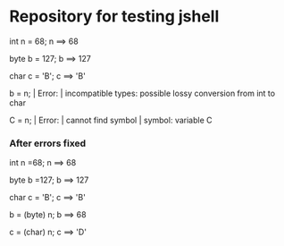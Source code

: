 # Repository for testing jshell

int n = 68; n ==> 68

byte b = 127; b ==> 127

char c = 'B'; c ==> 'B'

b = n; | Error: |  incompatible types: possible lossy conversion from int to char

C = n; | Error: | cannot find symbol | symbol: variable C

### After errors fixed

int n =68; n ==> 68

byte b =127; b ==> 127

char c = 'B'; c ==> 'B'

b = (byte) n; b ==> 68

c = (char) n; c ==> 'D'
